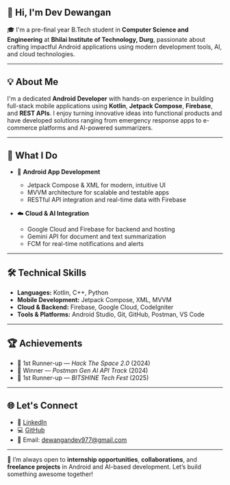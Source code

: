 ## 👋 Hi, I'm Dev Dewangan

🎓 I'm a pre-final year B.Tech student in **Computer Science and Engineering** at **Bhilai Institute of Technology, Durg**, passionate about crafting impactful Android applications using modern development tools, AI, and cloud technologies.

---

## 💡 About Me

I'm a dedicated **Android Developer** with hands-on experience in building full-stack mobile applications using **Kotlin**, **Jetpack Compose**, **Firebase**, and **REST APIs**. I enjoy turning innovative ideas into functional products and have developed solutions ranging from emergency response apps to e-commerce platforms and AI-powered summarizers.

---

## 🔧 What I Do

- 📱 **Android App Development**  
  - Jetpack Compose & XML for modern, intuitive UI  
  - MVVM architecture for scalable and testable apps  
  - RESTful API integration and real-time data with Firebase  

- ☁️ **Cloud & AI Integration**  
  - Google Cloud and Firebase for backend and hosting  
  - Gemini API for document and text summarization  
  - FCM for real-time notifications and alerts  

---

## 🛠 Technical Skills

- **Languages:** Kotlin, C++, Python  
- **Mobile Development:** Jetpack Compose, XML, MVVM  
- **Cloud & Backend:** Firebase, Google Cloud, CodeIgniter  
- **Tools & Platforms:** Android Studio, Git, GitHub, Postman, VS Code  

---

## 🏆 Achievements

- 🥈 1st Runner-up — *Hack The Space 2.0* (2024)  
- 🏅 Winner — *Postman Gen AI API Track* (2024)  
- 🥈 1st Runner-up — *BITSHINE Tech Fest* (2025)  

---

## 🌐 Let's Connect

- 💼 [LinkedIn](https://www.linkedin.com/in/devdewangan)  
- 💻 [GitHub](https://github.com/DevDewangan16)  
- 📧 Email: dewangandev977@gmail.com  

---

🚀 I’m always open to **internship opportunities**, **collaborations**, and **freelance projects** in Android and AI-based development. Let’s build something awesome together!
